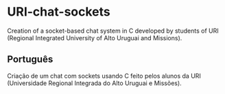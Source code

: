 # URI-chat-sockets
Creation of a socket-based chat system in C developed by students of URI (Regional Integrated University of Alto Uruguai and Missions).

## Português
Criação de um chat com sockets usando C feito pelos alunos da URI (Universidade Regional Integrada do Alto Uruguai e Missões).

